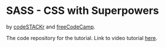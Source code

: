 # SASS - CSS with Superpowers
by [codeSTACKr](http://codestackr.com/) and [freeCodeCamp](https://www.freecodecamp.org/).

The code repository for the tutorial.
Link to video tutorial [here](https://www.youtube.com/watch?v=_a5j7KoflTs).